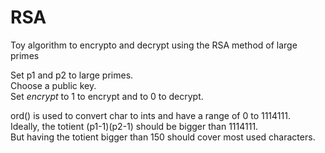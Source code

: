 # RSA

Toy algorithm to encrypto and decrypt using the RSA method of large primes

Set p1 and p2 to large primes.  
Choose a public key.  
Set *encrypt* to 1 to encrypt and to 0 to decrypt.  

ord() is used to convert char to ints and have a range of 0 to 1114111.  
Ideally, the totient (p1-1)(p2-1) should be bigger than 1114111.  
But having the totient bigger than 150 should cover most used characters.  